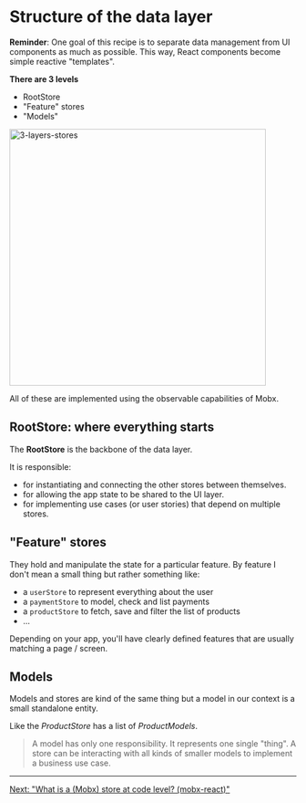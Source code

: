 # Structure of the data layer

**Reminder**: One goal of this recipe is to separate data management from UI components as much as possible.
This way, React components become simple reactive "templates".

**There are 3 levels**

- RootStore
- "Feature" stores
- "Models"

<img width="450" alt="3-layers-stores" src="https://user-images.githubusercontent.com/1526150/118300431-346b7c00-b4e2-11eb-812d-8eec8c6e7b61.png">

All of these are implemented using the observable capabilities of Mobx.

## RootStore: where everything starts

The **RootStore** is the backbone of the data layer.

It is responsible:

- for instantiating and connecting the other stores between themselves.
- for allowing the app state to be shared to the UI layer.
- for implementing use cases (or user stories) that depend on multiple stores.

## "Feature" stores

They hold and manipulate the state for a particular feature.
By feature I don't mean a small thing but rather something like:

- a `userStore` to represent everything about the user
- a `paymentStore` to model, check and list payments
- a `productStore` to fetch, save and filter the list of products
- ...

Depending on your app, you'll have clearly defined features that are usually matching a page / screen.

## Models

Models and stores are kind of the same thing but a model in our context is a small standalone entity.

Like the _ProductStore_ has a list of _ProductModels_.

> A model has only one responsibility. It represents one single "thing".
> A store can be interacting with all kinds of smaller models to implement a business use case.

---

[Next: "What is a (Mobx) store at code level? (mobx-react)"](frontend-03-3-data-stores-code_mobx-react.md)
